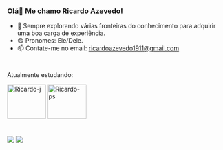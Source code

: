 ### Olá👋 Me chamo Ricardo Azevedo!



- 🔭 Sempre explorando várias fronteiras do conhecimento para adquirir uma boa carga de experiência.
- 😄 Pronomes: Ele/Dele.
- 📫 Contate-me no email: ricardoazevedo1911@gmail.com

#
Atualmente estudando:
<div>
   <img align="center" alt="Ricardo-j" height="80" width="90"src="https://cdn.jsdelivr.net/gh/devicons/devicon@latest/icons/java/java-plain-wordmark.svg" />
  <img align="center" alt="Ricardo-ps" height="80" width="90"src="https://cdn.jsdelivr.net/gh/devicons/devicon@latest/icons/postgresql/postgresql-plain-wordmark.svg" />
</div>
            
          
#
<div> 
  <a href="https://www.linkedin.com/in/ricardoo-azevedo/" target="_blank"><img src="https://img.shields.io/badge/-LinkedIn-%230077B5?style=for-the-badge&logo=linkedin&logoColor=white" target="_blank"></a>
  <a href="https://www.instagram.com/ricaardo_azeveedo/" target="_blank"><img src="https://img.shields.io/badge/-Instagram-%23E4405F?style=for-the-badge&logo=instagram&logoColor=white" target="_blank"></a>
</div>

